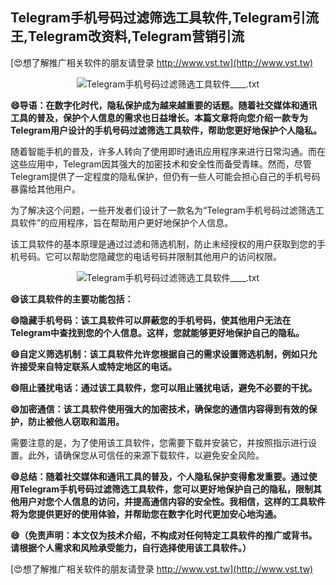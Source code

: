 ## **Telegram手机号码过滤筛选工具软件,Telegram引流王,Telegram改资料,Telegram营销引流**

[😍想了解推广相关软件的朋友请登录 http://www.vst.tw](http://www.vst.tw)

 <center><img src="https://vst.tw/MP4/tuiguang/png/3.png" alt="Telegram手机号码过滤筛选工具软件____.txt"></center>

**😄导语：在数字化时代，隐私保护成为越来越重要的话题。随着社交媒体和通讯工具的普及，保护个人信息的需求也日益增长。本篇文章将向您介绍一款专为Telegram用户设计的手机号码过滤筛选工具软件，帮助您更好地保护个人隐私。**

随着智能手机的普及，许多人转向了使用即时通讯应用程序来进行日常沟通。而在这些应用中，Telegram因其强大的加密技术和安全性而备受青睐。然而，尽管Telegram提供了一定程度的隐私保护，但仍有一些人可能会担心自己的手机号码暴露给其他用户。

为了解决这个问题，一些开发者们设计了一款名为“Telegram手机号码过滤筛选工具软件”的应用程序，旨在帮助用户更好地保护个人信息。

该工具软件的基本原理是通过过滤和筛选机制，防止未经授权的用户获取到您的手机号码。它可以帮助您隐藏您的电话号码并限制其他用户的访问权限。

 <center><img src="https://vst.tw/MP4/tuiguang/png/8.png" alt="Telegram手机号码过滤筛选工具软件____.txt"></center>

**😄该工具软件的主要功能包括：**

**😄隐藏手机号码：该工具软件可以屏蔽您的手机号码，使其他用户无法在Telegram中查找到您的个人信息。这样，您就能够更好地保护自己的隐私。**

**😄自定义筛选机制：该工具软件允许您根据自己的需求设置筛选机制，例如只允许接受来自特定联系人或特定地区的电话。**

**😄阻止骚扰电话：通过该工具软件，您可以阻止骚扰电话，避免不必要的干扰。**

**😄加密通信：该工具软件使用强大的加密技术，确保您的通信内容得到有效的保护，防止被他人窃取和滥用。**

需要注意的是，为了使用该工具软件，您需要下载并安装它，并按照指示进行设置。此外，请确保您从可信任的来源下载软件，以避免安全风险。

**😄总结：随着社交媒体和通讯工具的普及，个人隐私保护变得愈发重要。通过使用Telegram手机号码过滤筛选工具软件，您可以更好地保护自己的隐私，限制其他用户对您个人信息的访问，并提高通信内容的安全性。我相信，这样的工具软件将为您提供更好的使用体验，并帮助您在数字化时代更加安心地沟通。**

**😄（免责声明：本文仅为技术介绍，不构成对任何特定工具软件的推广或背书。请根据个人需求和风险承受能力，自行选择使用该工具软件。）**

[😍想了解推广相关软件的朋友请登录 http://www.vst.tw](http://www.vst.tw)



